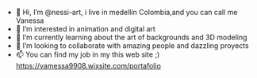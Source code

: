 - 👋 Hi, I’m @nessi-art, i live in medellín Colombia,and you can call me Vanessa 
- 👀 I’m interested in animation and digital art
- 🌱 I’m currently learning about the art of backgrounds and 3D modeling
- 💞️ I’m looking to collaborate with amazing people and dazzling proyects
- 📫 You can find my job in my this web site ;) https://vamessa9908.wixsite.com/portafolio 

<!---
nessi-art/nessi-art is a ✨ special ✨ repository because its `README.md` (this file) appears on your GitHub profile.
You can click the Preview link to take a look at your changes.
--->
